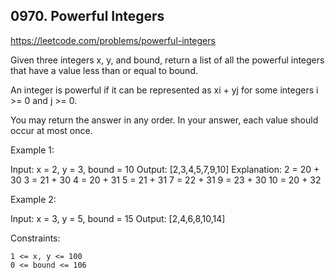 ## 0970. Powerful Integers

https://leetcode.com/problems/powerful-integers

Given three integers x, y, and bound, return a list of all the powerful integers that have a value less than or equal to bound.

An integer is powerful if it can be represented as xi + yj for some integers i >= 0 and j >= 0.

You may return the answer in any order. In your answer, each value should occur at most once.

Example 1:

Input: x = 2, y = 3, bound = 10
Output: [2,3,4,5,7,9,10]
Explanation:
2 = 20 + 30
3 = 21 + 30
4 = 20 + 31
5 = 21 + 31
7 = 22 + 31
9 = 23 + 30
10 = 20 + 32

Example 2:

Input: x = 3, y = 5, bound = 15
Output: [2,4,6,8,10,14]

Constraints:

    1 <= x, y <= 100
    0 <= bound <= 106
